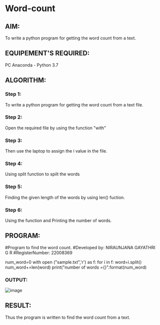 # Word-count
## AIM:
To write a python program for getting the word count from a text.
## EQUIPEMENT'S REQUIRED: 
PC
Anaconda - Python 3.7
## ALGORITHM: 
### Step 1:
To write a python program for getting the word count from a text file.
### Step 2: 
 Open the required file by using the function "with"
### Step 3: 
Then use the laptop to assign the i value in the file.
### Step 4:  
Using split function to spilt the words
### Step 5: 
Finding the given length of the words by using len() fuction.
### Step 6: 
Using the function and Printing the number of words.
## PROGRAM:

#Program to find the word count.
#Developed by: NIRAUNJANA GAYATHRI G R
#RegisterNumber: 22008369

num_word=0
with open ("sample.txt",'r') as f:
for i in f:
word=i.split()
num_word+=len(word)
print("number of words ={}".format(num_word)
### OUTPUT:
![image](https://user-images.githubusercontent.com/119395610/214826479-3cb1bccd-6543-4421-a1d3-e3852abb8a9c.png)




## RESULT:
Thus the program is written to find the word count from a text.
